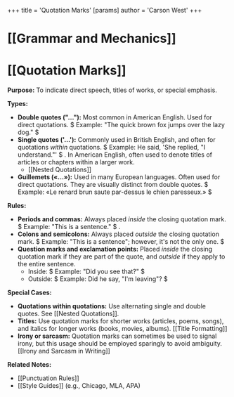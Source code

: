 +++
 title = 'Quotation Marks'
[params]
	author = 'Carson West'
+++
# [[Grammar and Mechanics]]
# [[Quotation Marks]]

**Purpose:** To indicate direct speech, titles of works, or special emphasis.

**Types:**

* **Double quotes ("..."):**  Most common in American English.  Used for direct quotations.   $ Example: "The quick brown fox jumps over the lazy dog."  $ 
* **Single quotes ('...'):** Commonly used in British English, and often for quotations *within* quotations.  $ Example:  He said, 'She replied, "I understand."' $ .  In American English, often used to denote titles of articles or chapters within a larger work.
    * [[Nested Quotations]]
* **Guillemets («...»):** Used in many European languages.  Often used for direct quotations.  They are visually distinct from double quotes.   $ Example: «Le renard brun saute par-dessus le chien paresseux.» $ 

**Rules:**

* **Periods and commas:** Always placed *inside* the closing quotation mark.  $ Example: "This is a sentence." $ .
* **Colons and semicolons:** Always placed *outside* the closing quotation mark.  $ Example: "This is a sentence"; however, it's not the only one.  $ 
* **Question marks and exclamation points:** Placed *inside* the closing quotation mark if they are part of the quote, and *outside* if they apply to the entire sentence.
    * Inside:  $ Example: "Did you see that?" $ 
    * Outside:  $ Example: Did he say, "I'm leaving"? $ 

**Special Cases:**

* **Quotations within quotations:** Use alternating single and double quotes. See [[Nested Quotations]].
* **Titles:**  Use quotation marks for shorter works (articles, poems, songs), and italics for longer works (books, movies, albums). [[Title Formatting]]
* **Irony or sarcasm:** Quotation marks can sometimes be used to signal irony, but this usage should be employed sparingly to avoid ambiguity. [[Irony and Sarcasm in Writing]]

**Related Notes:**

* [[Punctuation Rules]]
* [[Style Guides]] (e.g., Chicago, MLA, APA)


